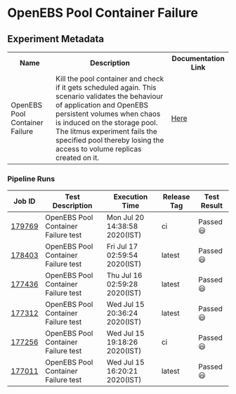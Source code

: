 # OpenEBS Pool Container Failure

## Experiment Metadata

<table>
<tr>
<th> Name </th>
<th> Description </th>
<th> Documentation Link </th>
</tr>
<tr>
 <td> OpenEBS Pool Container Failure  </td>
 <td> Kill the pool container and check if it gets scheduled again. This scenario validates the behaviour of application and OpenEBS persistent volumes when chaos is induced on the storage pool. The litmus experiment fails the specified pool thereby losing the access to volume replicas created on it.
 </td>
 <td>  <a href="https://docs.litmuschaos.io/docs/openebs-pool-container-failure/"> Here </a> </td>
 </tr>
 </table>

### Pipeline Runs


| Job ID |   Test Description         | Execution Time | Release Tag   | Test Result   |
 |---------|---------------------------| --------------|--------|--------|
|     <a href= "https://gitlab.mayadata.io/litmuschaos/litmus-e2e/-/jobs/179769">179769</a>           |  OpenEBS Pool Container Failure test           | Mon Jul 20 14:38:58 2020(IST)  | ci | Passed :smiley: |
|     <a href= "https://gitlab.mayadata.io/litmuschaos/litmus-e2e/-/jobs/178403">178403</a>           |  OpenEBS Pool Container Failure test           | Fri Jul 17 02:59:54 2020(IST)  | latest | Passed :smiley: |
|     <a href= "https://gitlab.mayadata.io/litmuschaos/litmus-e2e/-/jobs/177436">177436</a>           |  OpenEBS Pool Container Failure test           | Thu Jul 16 02:59:28 2020(IST)  | latest | Passed :smiley: |
|     <a href= "https://gitlab.mayadata.io/litmuschaos/litmus-e2e/-/jobs/177312">177312</a>           |  OpenEBS Pool Container Failure test           | Wed Jul 15 20:36:24 2020(IST)  | latest | Passed :smiley: |
|     <a href= "https://gitlab.mayadata.io/litmuschaos/litmus-e2e/-/jobs/177256">177256</a>           |  OpenEBS Pool Container Failure test           | Wed Jul 15 19:18:26 2020(IST)  | ci | Passed :smiley: |
 |    <a href= "https://gitlab.mayadata.io/litmuschaos/litmus-e2e/-/jobs/177011">177011</a>   |  OpenEBS Pool Container Failure test           |  Wed Jul 15 16:20:21 2020(IST)     |latest  |Passed :smiley:  |

